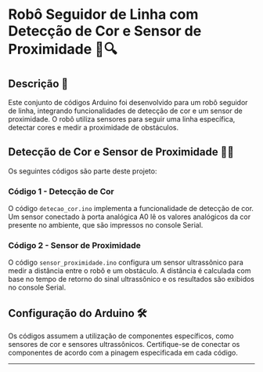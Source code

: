 # Robô Seguidor de Linha com Detecção de Cor e Sensor de Proximidade 🤖🔍

## Descrição 📝
Este conjunto de códigos Arduino foi desenvolvido para um robô seguidor de linha, integrando funcionalidades de detecção de cor e um sensor de proximidade. O robô utiliza sensores para seguir uma linha específica, detectar cores e medir a proximidade de obstáculos.

## Detecção de Cor e Sensor de Proximidade 🌈📏
Os seguintes códigos são parte deste projeto:

### Código 1 - Detecção de Cor
O código `detecao_cor.ino` implementa a funcionalidade de detecção de cor. Um sensor conectado à porta analógica A0 lê os valores analógicos da cor presente no ambiente, que são impressos no console Serial.

### Código 2 - Sensor de Proximidade
O código `sensor_proximidade.ino` configura um sensor ultrassônico para medir a distância entre o robô e um obstáculo. A distância é calculada com base no tempo de retorno do sinal ultrassônico e os resultados são exibidos no console Serial.

## Configuração do Arduino 🛠️
Os códigos assumem a utilização de componentes específicos, como sensores de cor e sensores ultrassônicos. Certifique-se de conectar os componentes de acordo com a pinagem especificada em cada código.



---

